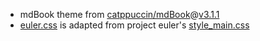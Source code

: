 - mdBook theme from [catppuccin/mdBook](https://github.com/catppuccin/mdBook)@[v3.1.1](https://github.com/catppuccin/mdBook/releases/tag/v3.1.1)
- [euler.css](theme/euler.css) is adapted from project euler's [style_main.css](https://projecteuler.net/themes/style_main.1738882002.css)
